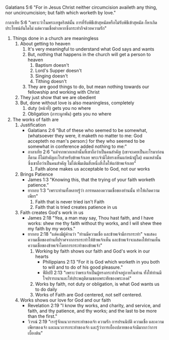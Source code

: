 
Galatians 5:6 "For in Jesus Christ neither circumcision availeth any thing, nor uncircumcision; but faith which worketh by love."

กาลาเทีย 5:6 "เพราะว่าในพระเยซูคริสต์นั้น การที่รับพิธีเข้าสุหนัตหรือไม่รับพิธีเข้าสุหนัต ก็หาเกิดประโยชน์อันใดไม่ แต่ความเชื่อต่างหากซึ่งกระทำกิจด้วยความรัก"

1. Things done in a church are meaningless
    1. About getting to heaven
        1. It's very meaningful to understand what God says and wants
        2. But, nothing that happens in the church will get a person to heaven
            1. Baptism doesn't
            2. Lord's Supper doesn't
            3. Singing doesn't
            4. Tithing doesn't
        3. They are good things to do, but mean nothing towards our fellowship and working with Christ
    2. They just show that we are obedient
    3. But, done without love is also meaningless, completely
        1. duty (หน้าที่) gets you no where
        2. Obligation (ภาระผูกพัน) gets you no where
2. The works of faith are
    1. Justification
        - Galatians 2:6 "But of these who seemed to be somewhat, (whatsoever they were, it maketh no matter to me: God accepteth no man's person:) for they who seemed to be somewhat in conference added nothing to me:"
        - กาลาเทีย 2:6 "แต่จากพวกเหล่านั้นที่เขาถือว่าเป็นคนสำคัญ (เขาจะเคยเป็นอะไรมาก่อนก็ตาม ก็ไม่สำคัญอะไรสำหรับข้าพเจ้าเลย พระเจ้ามิได้ทรงเห็นแก่หน้าผู้ใด) คนเหล่านั้นซึ่งเขาถือว่าเป็นคนสำคัญ ไม่ได้เพิ่มเติมสิ่งหนึ่งสิ่งใดให้แก่ข้าพเจ้าเลย"
            1. Faith alone makes us acceptable to God, not our works
    2. Brings Patience
        - James 1:3 "Knowing this, that the trying of your faith worketh patience."
        - ยากอบ 1:3 "เพราะท่านทั้งหลายรู้ว่า การทดลองความเชื่อของท่านนั้น ทำให้เกิดความเพียร"
            1. Faith that is never tried isn't Faith
            2. Faith that is tried creates patience in us
    3. Faith creates God's work in us
        - James 2:18 "Yea, a man may say, Thou hast faith, and I have works: shew me thy faith without thy works, and I will shew thee my faith by my works."
        - ยากอบ 2:18 "แต่คงมีผู้ค้านว่า "ท่านมีความเชื่อ และข้าพเจ้ามีการกระทำ" จงแสดงความเชื่อของท่านที่ปราศจากการกระทำให้ข้าพเจ้าเห็น และข้าพเจ้าจะแสดงให้ท่านเห็นความเชื่อของข้าพเจ้าโดยการกระทำของข้าพเจ้า"
            1. Working by faith shows our faith and God's work in our hearts
                - Philippians 2:13 "For it is God which worketh in you both to will and to do of his good pleasure."
                - ฟีลิปปี 2:13 "เพราะว่าพระเจ้าเป็นผู้ทรงกระทำกิจอยู่ภายในท่าน ทั้งให้ท่านมีใจปรารถนาและให้ประพฤติตามชอบพระทัยของพระองค์"
            2. Works by faith, not duty or obligation, is what God wants us to do daily
            3. Works of Faith are God centered, not self centered.
    4. Works shows our love for God and our faith
        - Revelation 2:19 "I know thy works, and charity, and service, and faith, and thy patience, and thy works; and the last to be more than the first."
        - วิวรณ์ 2:19 "เรารู้จักแนวการกระทำของเจ้า ความรัก การปรนนิบัติ ความเชื่อ และความเพียรของเจ้า และแนวการกระทำของเจ้า และรู้ว่าการเบื้องปลายของเจ้ามีมากกว่าการเบื้องต้น"
